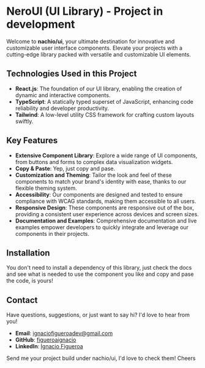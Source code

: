# NeroUI (UI Library) - Project in development

Welcome to **nachio/ui**, your ultimate destination for innovative and customizable user interface components. Elevate your projects with a cutting-edge library packed with versatile and customizable UI elements.

## Technologies Used in this Project

- **React.js**: The foundation of our UI library, enabling the creation of dynamic and interactive components.
- **TypeScript**: A statically typed superset of JavaScript, enhancing code reliability and developer productivity.
- **Tailwind**: A low-level utility CSS framework for crafting custom layouts swiftly.

## Key Features

- **Extensive Component Library**: Explore a wide range of UI components, from buttons and forms to complex data visualization widgets.
- **Copy & Paste**: Yep, just copy and pase.
- **Customization and Theming**: Tailor the look and feel of these components to match your brand's identity with ease, thanks to our flexible theming system.
- **Accessibility**: Our components are designed and tested to ensure compliance with WCAG standards, making them accessible to all users.
- **Responsive Design**: These components are responsive out of the box, providing a consistent user experience across devices and screen sizes.
- **Documentation and Examples**: Comprehensive documentation and live examples empower developers to quickly integrate and leverage our components in their projects.

## Installation

You don't need to install a dependency of this library, just check the docs and see what is needed to use the component you like and copy and pase the code, is yours!

## Contact

Have questions, suggestions, or just want to say hi? I'd love to hear from you!

- **Email**: [ignaciofigueroadev@gmail.com](mailto:ignaciofigueroadev@gmail.com)
- **GitHub**: [figueroaignacio](https://github.com/figueroaignacio/)
- **LinkedIn**: [Ignacio Figueroa](https://www.linkedin.com/in/ignacio-figueroa-0a1ba0263)

Send me your project build under nachio/ui, I'd love to check them! Cheers
